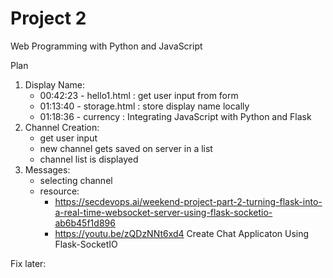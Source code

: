 # Project 2

Web Programming with Python and JavaScript

Plan
1. Display Name:
    * 00:42:23 - hello1.html : get user input from form
    * 01:13:40 - storage.html : store display name locally
    * 01:18:36 - currency : Integrating JavaScript with Python and Flask
2. Channel Creation:
    * get user input
    * new channel gets saved on server in a list
    * channel list is displayed
3. Messages:
    * selecting channel
    * resource: 
        * https://secdevops.ai/weekend-project-part-2-turning-flask-into-a-real-time-websocket-server-using-flask-socketio-ab6b45f1d896
        * https://youtu.be/zQDzNNt6xd4 Create Chat Applicaton Using Flask-SocketIO
        


Fix later:

